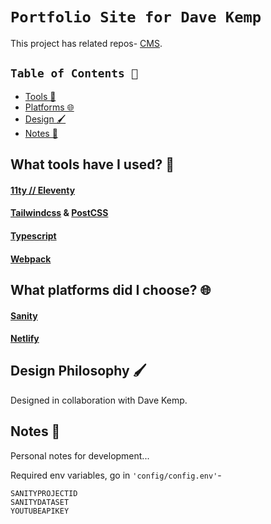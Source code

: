 # `Portfolio Site for Dave Kemp`
This project has related repos- [CMS](https://github.com/svey-xyz/davekemp-sanity-studio).

## `Table of Contents 📑`
- [Tools 🧰](#what-tools-have-i-used-)
- [Platforms 🌐](#what-platforms-did-i-choose-)
- [Design 🖌️](#design-philosophy-️)
- [Notes 📔](#notes-)


## What tools have I used? 🧰

#### [11ty // Eleventy](https://www.11ty.dev/)

#### [Tailwindcss](https://tailwindcss.com/) & [PostCSS](https://postcss.org/)

#### [Typescript](https://www.typescriptlang.org/)

#### [Webpack](https://webpack.js.org/)


## What platforms did I choose? 🌐

#### [Sanity](https://www.sanity.io/)

#### [Netlify](https://www.netlify.com/)

## Design Philosophy 🖌️

Designed in collaboration with Dave Kemp.

## Notes 📔
Personal notes for development...

Required env variables, go in ```'config/config.env'```-
```
SANITYPROJECTID
SANITYDATASET
YOUTUBEAPIKEY
```
